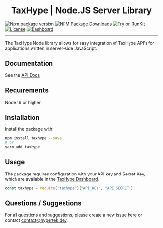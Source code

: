 <h1 style="text-align:center">
TaxHype | Node.JS Server Library
</h1>

[![Npm package version](https://badgen.net/npm/v/taxhype)](https://npmjs.com/package/taxhype)
[![NPM Package Downloads](https://badgen.net/npm/dt/taxhype)](https://npmjs.com/package/taxhype)
[![Try on RunKit](https://badge.runkitcdn.com/taxhype.svg)](https://runkit.com/npm/taxhype)
[![License](https://img.shields.io/github/license/hyperteksolutions/taxhype)](https://github.com/Hypertek-Solutions/taxhype/blob/master/LICENSE)
[![Dashboard](https://img.shields.io/website-up-down-green-red/http/shields.io.svg)](https://taxhype.com/)

---

The TaxHype Node library allows for easy integration of TaxHype API's for applications written in server-side JavaScript.

## Documentation

See the [API Docs](https://taxhype.dev)

## Requirements

Node 16 or higher.

## Installation

Install the package with:

```sh
npm install taxhype --save
# or
yarn add taxhype
```

## Usage

The package requires configuration with your API key and Secret Key, which are available in the [TaxHype Dashboard](https://dashboard.taxhype.app/).

```javascript
const taxhype = require("taxhype")("API_KEY", "API_SECRET");
```

## Questions / Suggestions

For all questions and suggestions, please create a new issue [here](https://github.com/hyperteksolutions/taxhype/issues/new) or contact [contact@hypertek.dev](mailto:contact@hypertek.dev).
